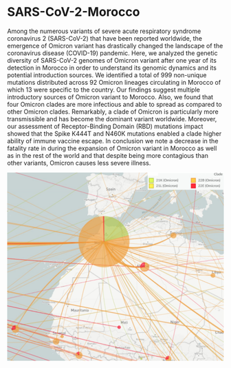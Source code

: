 # SARS-CoV-2-Morocco

Among the numerous variants of severe acute respiratory syndrome coronavirus 2 (SARS-CoV-2) that have been reported worldwide, the emergence of Omicron variant has drastically changed the landscape of the coronavirus disease (COVID-19) pandemic. Here, we analyzed the genetic diversity of SARS-CoV-2 genomes of Omicron variant after one year of its detection in Morocco in order to understand its genomic dynamics and its potential introduction sources. We identified a total of 999 non-unique mutations distributed across 92 Omicron lineages circulating in Morocco of which 13 were specific to the country. Our findings suggest multiple introductory sources of Omicron variant to Morocco. Also, we found that four Omicron clades are more infectious and able to spread as compared to other Omicron clades. Remarkably, a clade of Omicron is particularly more transmissible and has become the dominant variant worldwide. Moreover, our assessment of Receptor-Binding Domain (RBD) mutations impact showed that the Spike K444T and N460K mutations enabled a clade higher ability of immune vaccine escape. In conclusion we note a decrease in the fatality rate in during the expansion of Omicron variant in Morocco as well as in the rest of the world and that despite being more contagious than other variants, Omicron causes less severe illness.

![GraphicalAbstract](./abstract.jpeg)
